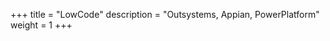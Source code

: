+++
title        = "LowCode"
description = "Outsystems, Appian, PowerPlatform"
weight       = 1
+++
